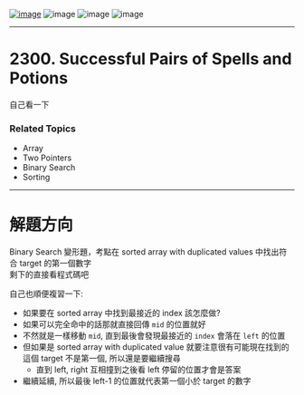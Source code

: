 [![image](https://img.shields.io/badge/Leetcode-Link-blue?logo=leetcode)](https://leetcode.com/problems/)
![image](https://img.shields.io/badge/Difficulty-Easy-green)
![image](https://img.shields.io/badge/Difficulty-Medium-yellow)
![image](https://img.shields.io/badge/Difficulty-Hard-red)

---

# 2300. Successful Pairs of Spells and Potions

自己看一下

### Related Topics

- Array
- Two Pointers
- Binary Search
- Sorting
  
---

# 解題方向

Binary Search 變形題，考點在 sorted array with duplicated values 中找出符合 target 的第一個數字  
剩下的直接看程式碼吧

自己也順便複習一下:  
- 如果要在 sorted array 中找到最接近的 index 該怎麼做?
- 如果可以完全命中的話那就直接回傳 `mid` 的位置就好
- 不然就是一樣移動 `mid`, 直到最後會發現最接近的 `index` 會落在 `left` 的位置
- 但如果是 sorted array with duplicated value 就要注意很有可能現在找到的這個 target 不是第一個, 所以還是要繼續搜尋
  - 直到 left, right 互相撞到之後看 left 停留的位置才會是答案
- 繼續延續, 所以最後 left-1 的位置就代表第一個小於 target 的數字